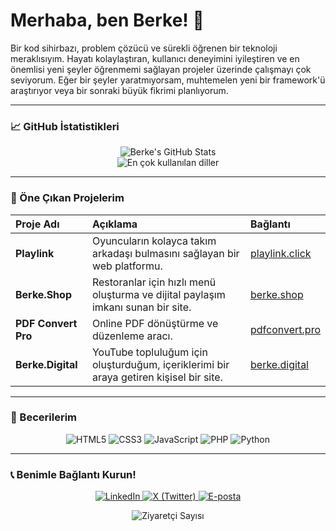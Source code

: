 # Merhaba, ben Berke! 👋

Bir kod sihirbazı, problem çözücü ve sürekli öğrenen bir teknoloji meraklısıyım. Hayatı kolaylaştıran, kullanıcı deneyimini iyileştiren ve en önemlisi yeni şeyler öğrenmemi sağlayan projeler üzerinde çalışmayı çok seviyorum. Eğer bir şeyler yaratmıyorsam, muhtemelen yeni bir framework'ü araştırıyor veya bir sonraki büyük fikrimi planlıyorum.

---

### 📈 GitHub İstatistikleri

<p align="center">
  <img src="https://github-readme-stats.vercel.app/api?username=mberkekorkmaz&show_icons=true&theme=onedark&hide_border=true&count_private=true" alt="Berke's GitHub Stats"/>
  <br/>
  <img src="https://github-readme-stats.vercel.app/api/top-langs/?username=mberkekorkmaz&layout=compact&hide=markdown,jupyter%20notebook,c,c%2B%2B&theme=onedark&hide_border=true" alt="En çok kullanılan diller"/>
</p>

---

### 🚀 Öne Çıkan Projelerim

| Proje Adı | Açıklama | Bağlantı |
| :--- | :--- | :--- |
| **Playlink** | Oyuncuların kolayca takım arkadaşı bulmasını sağlayan bir web platformu. | [playlink.click](https://playlink.click/) |
| **Berke.Shop** | Restoranlar için hızlı menü oluşturma ve dijital paylaşım imkanı sunan bir site. | [berke.shop](https://berke.shop/) |
| **PDF Convert Pro**| Online PDF dönüştürme ve düzenleme aracı. | [pdfconvert.pro](https://pdfconvert.pro/) |
| **Berke.Digital** | YouTube topluluğum için oluşturduğum, içeriklerimi bir araya getiren kişisel bir site. | [berke.digital](https://berke.digital/) |

---

### 🧠 Becerilerim

<div align="center">
  
  ![HTML5](https://img.shields.io/badge/HTML5-E34F26?style=for-the-badge&logo=html5&logoColor=white)
  ![CSS3](https://img.shields.io/badge/CSS3-1572B6?style=for-the-badge&logo=css3&logoColor=white)
  ![JavaScript](https://img.shields.io/badge/JavaScript-F7DF1E?style=for-the-badge&logo=javascript&logoColor=black)
  ![PHP](https://img.shields.io/badge/PHP-777BB4?style=for-the-badge&logo=php&logoColor=white)
  ![Python](https://img.shields.io/badge/Python-3776AB?style=for-the-badge&logo=python&logoColor=white)
  
</div>

---

### 📞 Benimle Bağlantı Kurun!

<p align="center">
  <a href="https://www.linkedin.com/in/berke-korkmaz-765134253/">
    <img src="https://img.shields.io/badge/LinkedIn-0A66C2?style=for-the-badge&logo=linkedin&logoColor=white" alt="LinkedIn"/>
  </a>
  <a href="https://x.com/mberkekorkmaz">
    <img src="https://img.shields.io/badge/X-000000?style=for-the-badge&logo=x&logoColor=white" alt="X (Twitter)"/>
  </a>
  <a href="mailto:destek@berkekorkmaz.tech">
    <img src="https://img.shields.io/badge/E--posta-D14836?style=for-the-badge&logo=gmail&logoColor=white" alt="E-posta"/>
  </a>
</p>

<p align="center">
  <img src="https://profile-counter.glitch.me/{mberkekorkmaz}/count.svg" alt="Ziyaretçi Sayısı"/>

</p>
